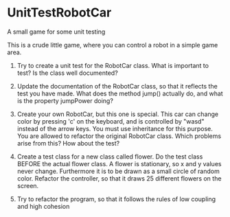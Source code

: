 # UnitTestRobotCar
A small game for some unit testing

This is a crude little game, where you can control a robot in a simple game area.

1. Try to create a unit test for the RobotCar class. What is important to test? Is the class well documented?

2. Update the documentation of the RobotCar class, so that it reflects the test you have made. What does the method jump() actually do, and what is the property jumpPower doing?

3. Create your own RobotCar, but this one is special. This car can change color by pressing 'c' on the keyboard, and is controlled by "wasd" instead of the arrow keys. You must use inheritance for this purpose. You are allowed to refactor the original RobotCar class. Which problems arise from this? How about the test?

4. Create a test class for a new class called flower. Do the test class BEFORE the actual flower class. A flower is stationary, so x and y values never change. Furthermore it is to be drawn as a small circle of random color. Refactor the controller, so that it draws 25 different flowers on the screen.

5. Try to refactor the program, so that it follows the rules of low coupling and high cohesion

